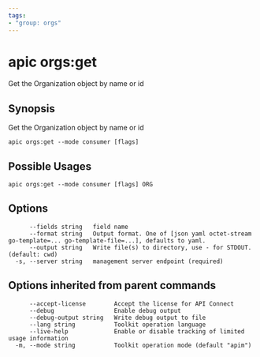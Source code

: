 ```yaml
---
tags:
- "group: orgs"
---
```

# apic orgs:get

Get the Organization object by name or id

## Synopsis

Get the Organization object by name or id

```
apic orgs:get --mode consumer [flags]
```

## Possible Usages

```
apic orgs:get --mode consumer [flags] ORG
```

## Options

```
      --fields string   field name
      --format string   Output format. One of [json yaml octet-stream go-template=... go-template-file=...], defaults to yaml.
      --output string   Write file(s) to directory, use - for STDOUT. (default: cwd)
  -s, --server string   management server endpoint (required)
```

## Options inherited from parent commands

```
      --accept-license        Accept the license for API Connect
      --debug                 Enable debug output
      --debug-output string   Write debug output to file
      --lang string           Toolkit operation language
      --live-help             Enable or disable tracking of limited usage information
  -m, --mode string           Toolkit operation mode (default "apim")
```
